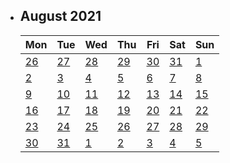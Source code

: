 - <div class="logseq-tools-calendar"><h2>August 2021</h2>
  <table><thead><tr><th>Mon</th><th>Tue</th><th>Wed</th><th>Thu</th><th>Fri</th><th>Sat</th><th>Sun</th></tr></thead><tbody><tr><td class="outofmonth"><a data-ref="Jul 26th, 2021" href="#/page/Jul 26th, 2021" class="page-ref">26</a></td><td class="outofmonth"><a data-ref="Jul 27th, 2021" href="#/page/Jul 27th, 2021" class="page-ref">27</a></td><td class="outofmonth"><a data-ref="Jul 28th, 2021" href="#/page/Jul 28th, 2021" class="page-ref">28</a></td><td class="outofmonth"><a data-ref="Jul 29th, 2021" href="#/page/Jul 29th, 2021" class="page-ref">29</a></td><td class="outofmonth"><a data-ref="Jul 30th, 2021" href="#/page/Jul 30th, 2021" class="page-ref">30</a></td><td class="outofmonth"><a data-ref="Jul 31st, 2021" href="#/page/Jul 31st, 2021" class="page-ref">31</a></td><td><a data-ref="Aug 1st, 2021" href="#/page/Aug 1st, 2021" class="page-ref">1</a></td></tr><tr><td><a data-ref="Aug 2nd, 2021" href="#/page/Aug 2nd, 2021" class="page-ref">2</a></td><td><a data-ref="Aug 3rd, 2021" href="#/page/Aug 3rd, 2021" class="page-ref">3</a></td><td><a data-ref="Aug 4th, 2021" href="#/page/Aug 4th, 2021" class="page-ref">4</a></td><td><a data-ref="Aug 5th, 2021" href="#/page/Aug 5th, 2021" class="page-ref">5</a></td><td><a data-ref="Aug 6th, 2021" href="#/page/Aug 6th, 2021" class="page-ref">6</a></td><td><a data-ref="Aug 7th, 2021" href="#/page/Aug 7th, 2021" class="page-ref">7</a></td><td><a data-ref="Aug 8th, 2021" href="#/page/Aug 8th, 2021" class="page-ref">8</a></td></tr><tr><td><a data-ref="Aug 9th, 2021" href="#/page/Aug 9th, 2021" class="page-ref">9</a></td><td><a data-ref="Aug 10th, 2021" href="#/page/Aug 10th, 2021" class="page-ref">10</a></td><td><a data-ref="Aug 11th, 2021" href="#/page/Aug 11th, 2021" class="page-ref">11</a></td><td><a data-ref="Aug 12th, 2021" href="#/page/Aug 12th, 2021" class="page-ref">12</a></td><td><a data-ref="Aug 13th, 2021" href="#/page/Aug 13th, 2021" class="page-ref">13</a></td><td><a data-ref="Aug 14th, 2021" href="#/page/Aug 14th, 2021" class="page-ref">14</a></td><td><a data-ref="Aug 15th, 2021" href="#/page/Aug 15th, 2021" class="page-ref">15</a></td></tr><tr><td><a data-ref="Aug 16th, 2021" href="#/page/Aug 16th, 2021" class="page-ref">16</a></td><td><a data-ref="Aug 17th, 2021" href="#/page/Aug 17th, 2021" class="page-ref">17</a></td><td><a data-ref="Aug 18th, 2021" href="#/page/Aug 18th, 2021" class="page-ref">18</a></td><td><a data-ref="Aug 19th, 2021" href="#/page/Aug 19th, 2021" class="page-ref">19</a></td><td><a data-ref="Aug 20th, 2021" href="#/page/Aug 20th, 2021" class="page-ref">20</a></td><td><a data-ref="Aug 21st, 2021" href="#/page/Aug 21st, 2021" class="page-ref">21</a></td><td><a data-ref="Aug 22nd, 2021" href="#/page/Aug 22nd, 2021" class="page-ref">22</a></td></tr><tr><td><a data-ref="Aug 23rd, 2021" href="#/page/Aug 23rd, 2021" class="page-ref">23</a></td><td><a data-ref="Aug 24th, 2021" href="#/page/Aug 24th, 2021" class="page-ref">24</a></td><td><a data-ref="Aug 25th, 2021" href="#/page/Aug 25th, 2021" class="page-ref">25</a></td><td><a data-ref="Aug 26th, 2021" href="#/page/Aug 26th, 2021" class="page-ref">26</a></td><td><a data-ref="Aug 27th, 2021" href="#/page/Aug 27th, 2021" class="page-ref">27</a></td><td><a data-ref="Aug 28th, 2021" href="#/page/Aug 28th, 2021" class="page-ref">28</a></td><td><a data-ref="Aug 29th, 2021" href="#/page/Aug 29th, 2021" class="page-ref">29</a></td></tr><tr><td><a data-ref="Aug 30th, 2021" href="#/page/Aug 30th, 2021" class="page-ref">30</a></td><td><a data-ref="Aug 31st, 2021" href="#/page/Aug 31st, 2021" class="page-ref">31</a></td><td class="outofmonth"><a data-ref="Sep 1st, 2021" href="#/page/Sep 1st, 2021" class="page-ref">1</a></td><td class="outofmonth"><a data-ref="Sep 2nd, 2021" href="#/page/Sep 2nd, 2021" class="page-ref">2</a></td><td class="outofmonth"><a data-ref="Sep 3rd, 2021" href="#/page/Sep 3rd, 2021" class="page-ref">3</a></td><td class="outofmonth"><a data-ref="Sep 4th, 2021" href="#/page/Sep 4th, 2021" class="page-ref">4</a></td><td class="outofmonth"><a data-ref="Sep 5th, 2021" href="#/page/Sep 5th, 2021" class="page-ref">5</a></td></tr></tbody></table></div>